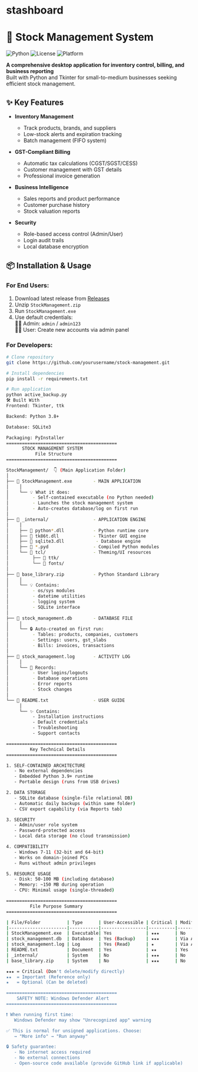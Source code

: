 # stashboard
# 🚀 Stock Management System

![Python](https://img.shields.io/badge/python-3.8%2B-blue)
![License](https://img.shields.io/badge/license-MIT-green)
![Platform](https://img.shields.io/badge/platform-Windows-lightgrey)

**A comprehensive desktop application for inventory control, billing, and business reporting**  
Built with Python and Tkinter for small-to-medium businesses seeking efficient stock management.

## ✨ Key Features

- **Inventory Management**
  - Track products, brands, and suppliers
  - Low-stock alerts and expiration tracking
  - Batch management (FIFO system)
  
- **GST-Compliant Billing**
  - Automatic tax calculations (CGST/SGST/CESS)
  - Customer management with GST details
  - Professional invoice generation

- **Business Intelligence**
  - Sales reports and product performance
  - Customer purchase history
  - Stock valuation reports

- **Security**
  - Role-based access control (Admin/User)
  - Login audit trails
  - Local database encryption

## 📦 Installation & Usage

### For End Users:
1. Download latest release from [Releases](https://github.com/ISHASHWAT-SINGHI/stashboard/releases)
2. Unzip `StockManagement.zip`
3. Run `StockManagement.exe`
4. Use default credentials:  
   👨‍💼 Admin: `admin` / `admin123`  
   👩‍💼 User: Create new accounts via admin panel

### For Developers:
```bash
# Clone repository
git clone https://github.com/yourusername/stock-management.git

# Install dependencies
pip install -r requirements.txt

# Run application
python active_backup.py
🛠️ Built With
Frontend: Tkinter, ttk

Backend: Python 3.8+

Database: SQLite3

Packaging: PyInstaller
==========================================
      STOCK MANAGEMENT SYSTEM
           File Structure
==========================================

StockManagement/  👇 (Main Application Folder)
│
├── 📄 StockManagement.exe        - MAIN APPLICATION
│    │
│    └── 💡 What it does:
│         - Self-contained executable (no Python needed)
│         - Launches the stock management system
│         - Auto-creates database/log on first run
│
├── 📁 _internal/                 - APPLICATION ENGINE
│    │
│    ├── 📄 python*.dll           - Python runtime core
│    ├── 📄 tk86t.dll             - Tkinter GUI engine
│    ├── 📄 sqlite3.dll            - Database engine
│    ├── 📄 *.pyd                 - Compiled Python modules
│    └── 📁 tcl/                  - Theming/UI resources
│         ├── 📁 ttk/
│         └── 📁 fonts/
│
├── 📄 base_library.zip           - Python Standard Library
│    │
│    └── 💡 Contains:
│         - os/sys modules
│         - datetime utilities
│         - logging system
│         - SQLite interface
│
├── 📄 stock_management.db        - DATABASE FILE
│    │
│    └── 🔒 Auto-created on first run:
│         - Tables: products, companies, customers
│         - Settings: users, gst_slabs
│         - Bills: invoices, transactions
│
├── 📄 stock_management.log       - ACTIVITY LOG
│    │
│    └── 📝 Records:
│         - User logins/logouts
│         - Database operations
│         - Error reports
│         - Stock changes
│
└── 📄 README.txt                 - USER GUIDE
     │
     └── ✨ Contains:
          - Installation instructions
          - Default credentials
          - Troubleshooting
          - Support contacts

==========================================
         Key Technical Details
==========================================

1. SELF-CONTAINED ARCHITECTURE
   - No external dependencies
   - Embedded Python 3.9+ runtime
   - Portable design (runs from USB drives)

2. DATA STORAGE
   - SQLite database (single-file relational DB)
   - Automatic daily backups (within same folder)
   - CSV export capability (via Reports tab)

3. SECURITY
   - Admin/user role system
   - Password-protected access
   - Local data storage (no cloud transmission)

4. COMPATIBILITY
   - Windows 7-11 (32-bit and 64-bit)
   - Works on domain-joined PCs
   - Runs without admin privileges

5. RESOURCE USAGE
   - Disk: 50-100 MB (including database)
   - Memory: ~150 MB during operation
   - CPU: Minimal usage (single-threaded)

==========================================
         File Purpose Summary
==========================================

| File/Folder          | Type      | User-Accessible | Critical | Modifiable |
|----------------------|-----------|-----------------|----------|------------|
| StockManagement.exe  | Executable| Yes             | ★★★      | No         |
| stock_management.db  | Database  | Yes (Backup)    | ★★★      | Via App    |
| stock_management.log | Log       | Yes (Read)      | ★        | Via App    |
| README.txt           | Document  | Yes             | ★★       | Yes        |
| _internal/           | System    | No              | ★★★      | No         |
| base_library.zip     | System    | No              | ★★★      | No         |

★★★ = Critical (Don't delete/modify directly)
★★  = Important (Reference only)
★   = Optional (Can be deleted)

==========================================
    SAFETY NOTE: Windows Defender Alert
==========================================

❗ When running first time:
   Windows Defender may show "Unrecognized app" warning

✅ This is normal for unsigned applications. Choose:
   → "More info" → "Run anyway"

🔒 Safety guarantee:
   - No internet access required
   - No external connections
   - Open-source code available (provide GitHub link if applicable)
